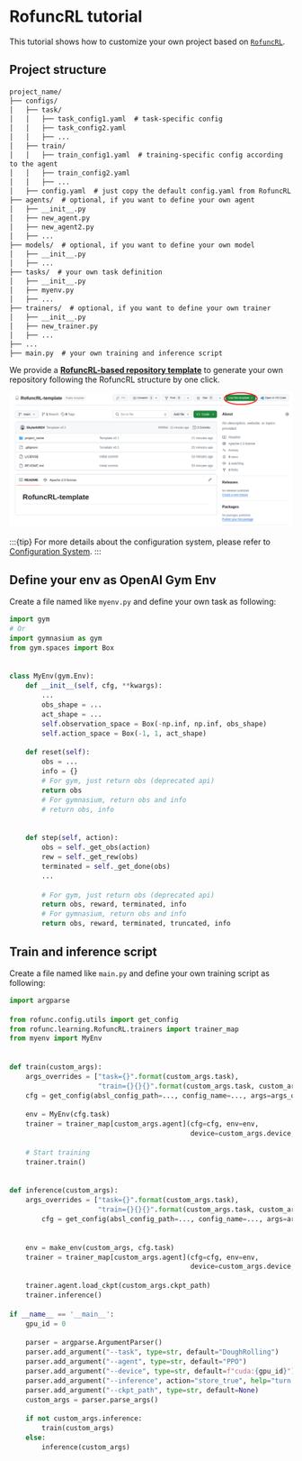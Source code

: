 # RofuncRL tutorial

This tutorial shows how to customize your own project based on [`RofuncRL`](https://rofunc.readthedocs.io/en/latest/lfd/RofuncRL/index.html).

## Project structure

```plaintext
project_name/
├── configs/
│   ├── task/
│   │   ├── task_config1.yaml  # task-specific config
│   │   ├── task_config2.yaml
│   │   ├── ...
│   ├── train/
│   │   ├── train_config1.yaml  # training-specific config according to the agent
│   │   ├── train_config2.yaml
│   │   ├── ...
│   ├── config.yaml  # just copy the default config.yaml from RofuncRL
├── agents/  # optional, if you want to define your own agent
│   ├── __init__.py
│   ├── new_agent.py
│   ├── new_agent2.py
│   ├── ...
├── models/  # optional, if you want to define your own model
│   ├── __init__.py
│   ├── ...
├── tasks/  # your own task definition
│   ├── __init__.py
│   ├── myenv.py
│   ├── ...
├── trainers/  # optional, if you want to define your own trainer
│   ├── __init__.py
│   ├── new_trainer.py
│   ├── ...
├── ...
├── main.py  # your own training and inference script
```

We provide a [**RofuncRL-based repository template**](https://github.com/Skylark0924/RofuncRL-template) to generate your own repository following the RofuncRL structure by one click.

![RofuncRL-based repository template](../../img/template.png)

:::{tip}
For more details about the configuration system, please refer to [Configuration System](https://rofunc.readthedocs.io/en/latest/tutorial/config_system.html).
:::



## Define your env as OpenAI Gym Env

Create a file named like `myenv.py` and define your own task as following:

```python
import gym
# Or
import gymnasium as gym
from gym.spaces import Box


class MyEnv(gym.Env):
    def __init__(self, cfg, **kwargs):
        ...
        obs_shape = ...
        act_shape = ...
        self.observation_space = Box(-np.inf, np.inf, obs_shape)
        self.action_space = Box(-1, 1, act_shape)

    def reset(self):
        obs = ...
        info = {}
        # For gym, just return obs (deprecated api)
        return obs
        # For gymnasium, return obs and info
        # return obs, info  


    def step(self, action):
        obs = self._get_obs(action)
        rew = self._get_rew(obs)
        terminated = self._get_done(obs)
        ...

        # For gym, just return obs (deprecated api)
        return obs, reward, terminated, info
        # For gymnasium, return obs and info
        return obs, reward, terminated, truncated, info
```

## Train and inference script

Create a file named like `main.py` and define your own training script as following:

```python
import argparse

from rofunc.config.utils import get_config
from rofunc.learning.RofuncRL.trainers import trainer_map
from myenv import MyEnv


def train(custom_args):
    args_overrides = ["task={}".format(custom_args.task),
                      "train={}{}{}".format(custom_args.task, custom_args.mode, custom_args.agent)]
    cfg = get_config(absl_config_path=..., config_name=..., args=args_overrides)

    env = MyEnv(cfg.task)
    trainer = trainer_map[custom_args.agent](cfg=cfg, env=env, 
                                             device=custom_args.device, env_name=custom_args.task)

    # Start training
    trainer.train()


def inference(custom_args):
    args_overrides = ["task={}".format(custom_args.task),
                      "train={}{}{}".format(custom_args.task, custom_args.agent)]
        cfg = get_config(absl_config_path=..., config_name=..., args=args_overrides)


    env = make_env(custom_args, cfg.task)
    trainer = trainer_map[custom_args.agent](cfg=cfg, env=env, 
                                             device=custom_args.device, env_name=custom_args.task)

    trainer.agent.load_ckpt(custom_args.ckpt_path)
    trainer.inference()

if __name__ == '__main__':
    gpu_id = 0

    parser = argparse.ArgumentParser()
    parser.add_argument("--task", type=str, default="DoughRolling")
    parser.add_argument("--agent", type=str, default="PPO")
    parser.add_argument("--device", type=str, default=f"cuda:{gpu_id}")
    parser.add_argument("--inference", action="store_true", help="turn to inference mode while adding this argument")
    parser.add_argument("--ckpt_path", type=str, default=None)
    custom_args = parser.parse_args()

    if not custom_args.inference:
        train(custom_args)
    else:
        inference(custom_args)
```


